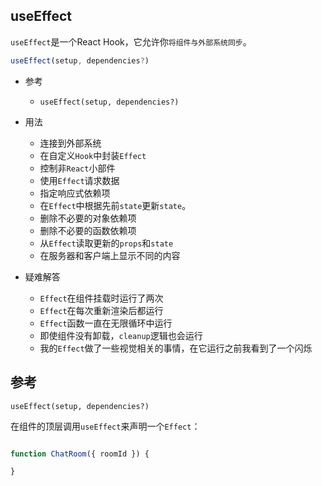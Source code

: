 ## useEffect

`useEffect`是一个React Hook，它允许你`将组件与外部系统同步`。

```js
useEffect(setup, dependencies?)
```

- 参考
  - `useEffect(setup, dependencies?)`

- 用法
  - 连接到外部系统
  - 在自定义`Hook`中封装`Effect`
  - 控制非`React`小部件
  - 使用`Effect`请求数据
  - 指定响应式依赖项
  - 在`Effect`中根据先前`state`更新`state`。
  - 删除不必要的对象依赖项
  - 删除不必要的函数依赖项
  - 从`Effect`读取更新的`props`和`state`
  - 在服务器和客户端上显示不同的内容

- 疑难解答
  - `Effect`在组件挂载时运行了两次
  - `Effect`在每次重新渲染后都运行
  - `Effect`函数一直在无限循环中运行
  - 即使组件没有卸载，`cleanup`逻辑也会运行
  - 我的`Effect`做了一些视觉相关的事情，在它运行之前我看到了一个闪烁

## 参考

`useEffect(setup, dependencies?)`

在组件的顶层调用`useEffect`来声明一个`Effect`：

```js

function ChatRoom({ roomId }) {

}
```


